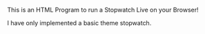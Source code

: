 This is an HTML Program to run a Stopwatch Live on your Browser!

I have only implemented a basic theme stopwatch.
